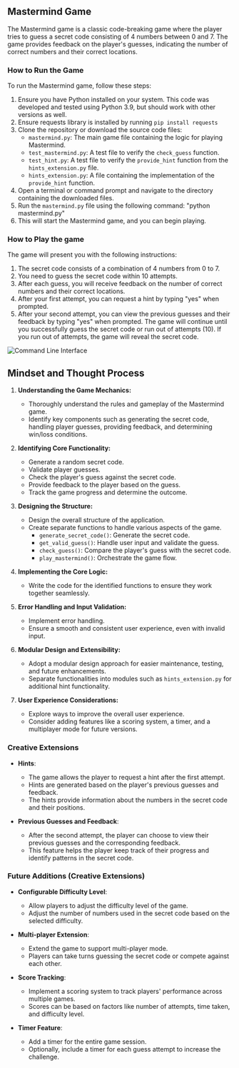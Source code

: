 ## Mastermind Game

The Mastermind game is a classic code-breaking game where the player tries to guess a secret code consisting of 4 numbers between 0 and 7. The game provides feedback on the player's guesses, indicating the number of correct numbers and their correct locations.

### How to Run the Game

To run the Mastermind game, follow these steps:

1. Ensure you have Python installed on your system. This code was developed and tested using Python 3.9, but should work with other versions as well.
2. Ensure requests library is installed by running `pip install requests`
3. Clone the repository or download the source code files:
   - `mastermind.py`: The main game file containing the logic for playing Mastermind.
   - `test_mastermind.py`: A test file to verify the `check_guess` function.
   - `test_hint.py`: A test file to verify the `provide_hint` function from the `hints_extension.py` file.
   - `hints_extension.py`: A file containing the implementation of the `provide_hint` function.
4. Open a terminal or command prompt and navigate to the directory containing the downloaded files.
5. Run the `mastermind.py` file using the following command:
"python mastermind.py"
6. This will start the Mastermind game, and you can begin playing.

### How to Play the game

The game will present you with the following instructions:
1.	The secret code consists of a combination of 4 numbers from 0 to 7.
2.	You need to guess the secret code within 10 attempts.
3.	After each guess, you will receive feedback on the number of correct numbers and their correct locations.
4.	After your first attempt, you can request a hint by typing "yes" when prompted.
5.	After your second attempt, you can view the previous guesses and their feedback by typing "yes" when prompted.
The game will continue until you successfully guess the secret code or run out of attempts (10). If you run out of attempts, the game will reveal the secret code.

![Command Line Interface](image/commandlineUI.png)



## Mindset and Thought Process

  1. **Understanding the Game Mechanics:**
     - Thoroughly understand the rules and gameplay of the Mastermind game.
     - Identify key components such as generating the secret code, handling player guesses, providing feedback, and determining win/loss conditions.

  2. **Identifying Core Functionality:**
     - Generate a random secret code.
     - Validate player guesses.
     - Check the player's guess against the secret code.
     - Provide feedback to the player based on the guess.
     - Track the game progress and determine the outcome.

  3. **Designing the Structure:**
     - Design the overall structure of the application.
     - Create separate functions to handle various aspects of the game.
       - `generate_secret_code()`: Generate the secret code.
       - `get_valid_guess()`: Handle user input and validate the guess.
       - `check_guess()`: Compare the player's guess with the secret code.
       - `play_mastermind()`: Orchestrate the game flow.

  4. **Implementing the Core Logic:**
     - Write the code for the identified functions to ensure they work together seamlessly.

  5. **Error Handling and Input Validation:**
     - Implement error handling.
     - Ensure a smooth and consistent user experience, even with invalid input.

  6. **Modular Design and Extensibility:**
     - Adopt a modular design approach for easier maintenance, testing, and future enhancements.
     - Separate functionalities into modules such as `hints_extension.py` for additional hint functionality.

  7. **User Experience Considerations:**
     - Explore ways to improve the overall user experience.
     - Consider adding features like a scoring system, a timer, and a multiplayer mode for future versions.


### Creative Extensions

- **Hints**:
  - The game allows the player to request a hint after the first attempt.
  - Hints are generated based on the player's previous guesses and feedback.
  - The hints provide information about the numbers in the secret code and their positions.

- **Previous Guesses and Feedback**:
  - After the second attempt, the player can choose to view their previous guesses and the corresponding feedback.
  - This feature helps the player keep track of their progress and identify patterns in the secret code.


### Future Additions (Creative Extensions)

- **Configurable Difficulty Level**:
  - Allow players to adjust the difficulty level of the game.
  - Adjust the number of numbers used in the secret code based on the selected difficulty.

- **Multi-player Extension**:
  - Extend the game to support multi-player mode.
  - Players can take turns guessing the secret code or compete against each other.

- **Score Tracking**:
  - Implement a scoring system to track players' performance across multiple games.
  - Scores can be based on factors like number of attempts, time taken, and difficulty level.

- **Timer Feature**:
  - Add a timer for the entire game session.
  - Optionally, include a timer for each guess attempt to increase the challenge.
